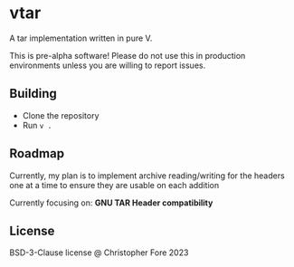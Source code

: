 # vtar

A tar implementation written in pure V.

This is pre-alpha software! Please do not use this in production environments
unless you are willing to report issues.

## Building

- Clone the repository
- Run `v .`

## Roadmap

Currently, my plan is to implement archive reading/writing for the headers
one at a time to ensure they are usable on each addition

Currently focusing on: **GNU TAR Header compatibility**

## License

BSD-3-Clause license @ Christopher Fore 2023